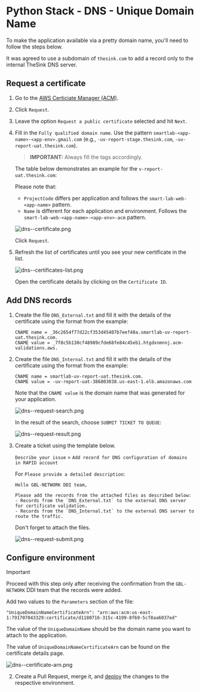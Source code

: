 # Python Stack - DNS - Unique Domain Name

To make the application available via a pretty domain name, you'll need to follow the steps below.

It was agreed to use a subdomain of `thesink.com` to add a record only to the internal TheSink DNS server.

## Request a certificate

1. Go to the [AWS Certiciate Manager (ACM)](https://us-east-1.console.aws.amazon.com/acm/home?region=us-east-1#/certificates/list).

2. Click `Request`.

3. Leave the option `Request a public certificate` selected and hit `Next`.

4. Fill in the `Fully qualified domain name`. Use the pattern `smartlab-<app-name>-<app-env>.gmail.com` (e.g., `-uv-report-stage.thesink.com`, `-uv-report-uat.thesink.com`).

   > **IMPORTANT:**
   > Always fill the tags accordingly.

   The table below demonstrates an example for the `v-report-uat.thesink.com`:


   Please note that:
    * `ProjectCode` differs per application and follows the `smart-lab-web-<app-name>` pattern.
    * `Name` is different for each application and environment. Follows the `smart-lab-web-<app-name>-<app-env>-acm` pattern.

   ![dns--certificate.png](img/dns--certificate.png)

   Click `Request`.

5. Refresh the list of certificates until you see your new certificate in the list.

   ![dns--certificates-list.png](img/dns--certificates-list.png)

   Open the certificate details by clicking on the `Certificate ID`.

## Add DNS records

1. Create the file `DNS_External.txt` and fill it with the details of the certificate using the format from the example:

   ```text
   CNAME name = _36c2654f77d22cf353d45407b7eef48a.smartlab-uv-report-uat.thesink.com.
   CNAME value = _7f8c5b130cf48989cfde68fe84c45eb1.htgdxnmnnj.acm-validations.aws.
   ```

2. Create the file `DNS_Internal.txt` and fill it with the details of the certificate using the format from the example:

   ```text
   CNAME name = smartlab-uv-report-uat.thesink.com.
   CNAME value = -uv-report-uat-386803038.us-east-1.elb.amazonaws.com
   ```

   Note that the `CNAME value` is the domain name that was generated for your application.


   ![dns--request-search.png](img/dns--request-search.png)

   In the result of the search, choose `SUBMIT TICKET TO QUEUE`:

   ![dns--request-result.png](img/dns--request-result.png)

4. Create a ticket using the template below.

   `Describe your issue` = `Add record for DNS configuration of domains in RAPID account`

   For `Please provide a detailed description`:

    ```text
    Hello GBL-NETWORK DDI team,
    
    Please add the records from the attached files as described below:
    - Records from the `DNS_External.txt` to the external DNS server for certificate validation.
    - Records from the `DNS_Internal.txt` to the external DNS server to route the traffic.
    ```

   Don't forget to attach the files.

   ![dns--request-submit.png](img/dns--request-submit.png)

## Configure environment

> [!IMPORTANT]
> Proceed with this step only after receiving the confirmation from the `GBL-NETWORK` DDI team that the records were added.


   Add two values to the `Parameters` section of the file:

   ```
   "UniqueDomainNameCertificateArn": "arn:aws:acm:us-east-1:791707043329:certificate/d1180716-315c-4199-8f69-5cf8aa6037ed"
   ```

   The value of the `UniqueDomainName` should be the domain name you want to attach to the application.

   The value of `UniqueDomainNameCertificateArn` can be found on the certificate details page.

   ![dns--certificate-arn.png](img/dns--certificate-arn.png)


2. Create a Pull Request, merge it, and [deploy](../../deploy) the changes to the respective environment.
